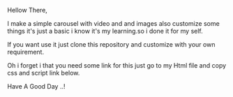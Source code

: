 Hellow There,

I make a simple carousel with video and and images also customize some things it's just a basic i know it's my learning.so i done it for my self.

If you want use it just clone this repository and customize with your own requirement.

Oh i forget i that you need some link for this just go to my Html file and copy css and script link below.


Have A Good Day ..!